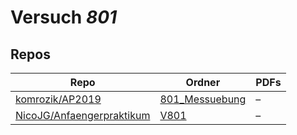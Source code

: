 # Versuch *801*

## Repos

|                             Repo                             |                                    Ordner                                     |PDFs|
|--------------------------------------------------------------|-------------------------------------------------------------------------------|----|
|[komrozik/AP2019](../repo/komrozik/AP2019)                    |[801_Messuebung](https://github.com/komrozik/AP2019/tree/master/801_Messuebung)|–   |
|[NicoJG/Anfaengerpraktikum](../repo/NicoJG/Anfaengerpraktikum)|[V801](https://github.com/NicoJG/Anfaengerpraktikum/tree/master/V801)          |–   |

